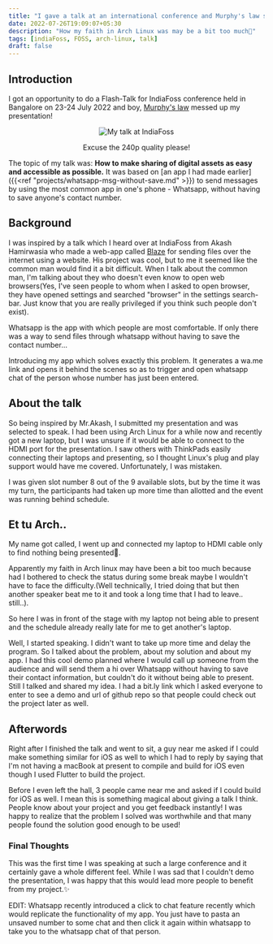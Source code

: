 ```yaml
---
title: "I gave a talk at an international conference and Murphy's law sucks!"
date: 2022-07-26T19:09:07+05:30
description: "How my faith in Arch Linux was may be a bit too much🥲"
tags: [indiaFoss, FOSS, arch-linux, talk]
draft: false
---
```


## Introduction

I got an opportunity to do a Flash-Talk for IndiaFoss conference held in Bangalore on 23-24 July 2022 and boy, [Murphy's law](https://en.wikipedia.org/wiki/Murphy's_law) messed up my presentation!

<center>
  <image src="/images/indiaFoss/indiaFossTalk.jpg" alt="My talk at IndiaFoss"/>
<p class='caption'>Excuse the 240p quality please!</p>
</center>

The topic of my talk was: **How to make sharing of digital assets as easy and accessible as possible.**
It was based on [an app I had made earlier]({{<ref "projects/whatsapp-msg-without-save.md" >}}) to send messages by using the most common app in one's phone - Whatsapp, without having to save anyone's contact number.

## Background

I was inspired by a talk which I heard over at IndiaFoss from Akash Hamirwasia who made a web-app called [Blaze](https://blaze.vercel.app/) for sending files over the internet using a website.
His project was cool, but to me it seemed like the common man would find it a bit difficult. When I talk about the common man, I'm talking about they who doesn't even know to open web browsers(Yes, I've seen people to whom when I asked to open browser, they have opened settings and searched "browser" in the settings search-bar. Just know that you are really privileged if you think such people don't exist).

Whatsapp is the app with which people are most comfortable. If only there was a way to send files through whatsapp without having to save the contact number...

Introducing my app which solves exactly this problem. It generates a wa.me link and opens it behind the scenes so as to trigger and open whatsapp chat of the person whose number has just been entered.

## About the talk

So being inspired by Mr.Akash, I submitted my presentation and was selected to speak. I had been using Arch Linux for a while now and recently got a new laptop, but I was unsure if it would be able to connect to the HDMI port for the presentation. I saw others with ThinkPads easily connecting their laptops and presenting, so I thought Linux's plug and play support would have me covered. Unfortunately, I was mistaken.

I was given slot number 8 out of the 9 available slots, but by the time it was my turn, the participants had taken up more time than allotted and the event was running behind schedule.

## Et tu Arch..

My name got called, I went up and connected my laptop to HDMI cable only to find nothing being presented🥲.

Apparently my faith in Arch linux may have been a bit too much because had I bothered to check the status during some break maybe I wouldn't have to face the difficulty.(Well technically, I tried doing that but then another speaker beat me to it and took a long time that I had to leave.. still..).

So here I was in front of the stage with my laptop not being able to present and the schedule already really late for me to get another's laptop.

Well, I started speaking. I didn't want to take up more time and delay the program. So I talked about the problem, about my solution and about my app. I had this cool demo planned where I would call up someone from the audience and will send them a hi over Whatsapp without having to save their contact information, but couldn't do it without being able to present. Still I talked and shared my idea. I had a bit.ly link which I asked everyone to enter to see a demo and url of github repo so that people could check out the project later as well.

## Afterwords

Right after I finished the talk and went to sit, a guy near me asked if I could make something similar for iOS as well to which I had to reply by saying that I'm not having a macBook at present to compile and build for iOS even though I used Flutter to build the project.

Before I even left the hall, 3 people came near me and asked if I could build for iOS as well. I mean this is something magical about giving a talk I think. People know about your project and you get feedback instantly! I was happy to realize that the problem I solved was worthwhile and that many people found the solution good enough to be used!

### Final Thoughts

This was the first time I was speaking at such a large conference and it certainly gave a whole different feel. While I was sad that I couldn't demo the presentation, I was happy that this would lead more people to benefit from my project.✨

EDIT: Whatsapp recently introduced a click to chat feature recently which would replicate the functionality of my app. You just have to pasta an unsaved number to some chat and then click it again within whatsapp to take you to the whatsapp chat of that person.
